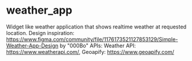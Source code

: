 # weather_app

Widget like weather application that shows realtime weather at requested location.
Design inspiration: https://www.figma.com/community/file/1176173521127853129/Simple-Weather-App-Design by "000Bo"
APIs: Weather API: https://www.weatherapi.com/, Geoapify: https://www.geoapify.com/